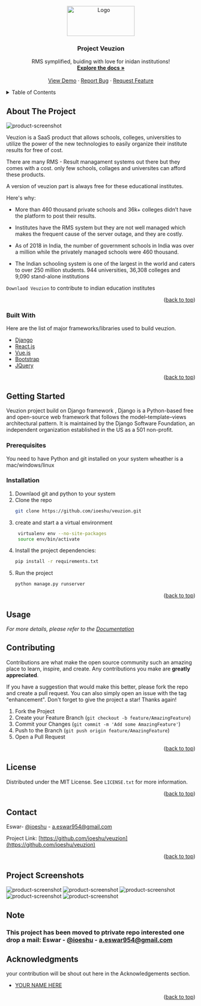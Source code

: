 
<!-- PROJECT LOGO -->
<br />
<div align="center">
  <a src="/logo/veuzion-logo.svg">
    <img src="logo/veuzion-logo.svg" alt="Logo" width="180" height="80">
  </a>

  <h3 align="center">Project Veuzion</h3>

  <p align="center">
    RMS symplified, buiding with love for inidan institutions!
    <br />
    <a href="https://github.com/ioeshu/veuzion"><strong>Explore the docs »</strong></a>
    <br />
    <br />
    <a href="https://veuzion.com">View Demo</a>
    ·
    <a href="https://github.com/ioeshu/veuzion/issues">Report Bug</a>
    ·
    <a href="https://github.com/ioeshu/veuzion/issues">Request Feature</a>
  </p>
</div>



<!-- TABLE OF CONTENTS -->
<details>
  <summary>Table of Contents</summary>
  <ol>
    <li>
      <a href="#about-the-project">About The Project</a>
      <ul>
        <li><a href="#built-with">Built With</a></li>
      </ul>
    </li>
    <li>
      <a href="#getting-started">Getting Started</a>
      <ul>
        <li><a href="#prerequisites">Prerequisites</a></li>
        <li><a href="#installation">Installation</a></li>
      </ul>
    </li>
    <li><a href="#usage">Usage</a></li>
    <li><a href="#roadmap">Roadmap</a></li>
    <li><a href="#contributing">Contributing</a></li>
    <li><a href="#license">License</a></li>
    <li><a href="#contact">Contact</a></li>
    <li><a href="#acknowledgments">Acknowledgments</a></li>
  </ol>
</details>



<!-- ABOUT THE PROJECT -->
## About The Project

![product-screenshot](./ss/ss.png)

Veuzion is a SaaS product that allows schools, colleges, universities to utilize the power of the new technologies to easily organize their institute results for free of cost.

There are many RMS - Result managament systems out there but they comes with a cost. only few schools, collages and universites can afford these products. 

A version of veuzion part is always free for these educational institutes.

Here's why:
* More than 460 thousand private schools and 36k+ colleges didn’t have the platform to post their results.

* Institutes have the RMS system but they are not well managed which makes the frequent cause of the server outage, and they are costly.

* As of 2018 in India, the number of government schools in India was
over a million while the privately managed schools were 460
thousand. 
* The Indian schooling system is one of the largest in the
world and caters to over 250 million students. 944 universities, 36,308 colleges and 9,090 stand-alone institutions


`Downlaod Veuzion` to contribute to indian education institutes

<p align="right">(<a href="#top">back to top</a>)</p>



### Built With

Here are the list of major frameworks/libraries used to build veuzion. 

* [Django](https://www.djangoproject.com/)
* [React.js](https://reactjs.org/)
* [Vue.js](https://vuejs.org/)
* [Bootstrap](https://getbootstrap.com)
* [JQuery](https://jquery.com)

<p align="right">(<a href="#top">back to top</a>)</p>



<!-- GETTING STARTED -->
## Getting Started

Veuzion project build on Django framework , Django is a Python-based free and open-source web framework that follows the model–template–views architectural pattern. It is maintained by the Django Software Foundation, an independent organization established in the US as a 501 non-profit.

### Prerequisites

You need to have Python and git installed on your system wheather is a mac/windows/linux 


### Installation


1. Downlaod git and python to your system
2. Clone the repo
   ```sh
   git clone https://github.com/ioeshu/veuzion.git
   ```
3. create and start a a virtual environment
   ```sh
    virtualenv env --no-site-packages
    source env/bin/activate
   ```
4. Install the project dependencies:
   ```sh
   pip install -r requirements.txt
   ```
5. Run the project
   ```sh
   python manage.py runserver
   ```


<p align="right">(<a href="#top">back to top</a>)</p>



<!-- USAGE EXAMPLES -->
## Usage



_For more details, please refer to the [Documentation](https://veuzion.com/docs)_



<!-- CONTRIBUTING -->
## Contributing

Contributions are what make the open source community such an amazing place to learn, inspire, and create. Any contributions you make are **greatly appreciated**.

If you have a suggestion that would make this better, please fork the repo and create a pull request. You can also simply open an issue with the tag "enhancement".
Don't forget to give the project a star! Thanks again!

1. Fork the Project
2. Create your Feature Branch (`git checkout -b feature/AmazingFeature`)
3. Commit your Changes (`git commit -m 'Add some AmazingFeature'`)
4. Push to the Branch (`git push origin feature/AmazingFeature`)
5. Open a Pull Request

<p align="right">(<a href="#top">back to top</a>)</p>



<!-- LICENSE -->
## License

Distributed under the MIT License. See `LICENSE.txt` for more information.

<p align="right">(<a href="#top">back to top</a>)</p>



<!-- CONTACT -->
## Contact

Eswar- [@ioeshu](https://twitter.com/ioeshu) - a.eswar954@gmail.com

Project Link: [https://github.com/ioeshu/veuzion](https://github.com/ioeshu/veuzion)

<p align="right">(<a href="#top">back to top</a>)</p>



## Project Screenshots

![product-screenshot](./ss/ss.png)
![product-screenshot](./ss/ss2.png)
![product-screenshot](./ss/ss3.png)
![product-screenshot](./ss/ss4.png)
![product-screenshot](./ss/ss5.png)



## Note

### This project has been moved to ptrivate repo interested one drop a mail:  Eswar - [@ioeshu](https://twitter.com/ioeshu) - a.eswar954@gmail.com

<!-- ACKNOWLEDGMENTS -->
## Acknowledgments

your contribution will be shout out here in the Acknowledgements section.

* [YOUR NAME HERE]()


<p align="right">(<a href="#top">back to top</a>)</p>
